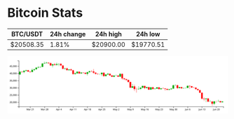 # Bitcoin Stats

BTC/USDT|24h change|24h high|24h low|
|---|---|---|---|
|$20508.35|1.81%|$20900.00|$19770.51|

<img src="./chart.svg">
